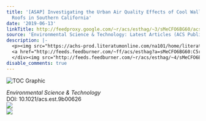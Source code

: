```yaml
---
title: '[ASAP] Investigating the Urban Air Quality Effects of Cool Walls and Cool
  Roofs in Southern California'
date: '2019-06-13'
linkTitle: http://feedproxy.google.com/~r/acs/esthag/~3/sMeCFO6BG60/acs.est.9b00626
source: 'Environmental Science & Technology: Latest Articles (ACS Publications)'
description: |-
  <p><img src="https://achs-prod.literatumonline.com/na101/home/literatum/publisher/achs/journals/content/esthag/0/esthag.ahead-of-print/acs.est.9b00626/20190613/images/medium/es-2019-00626d_0006.gif" alt="TOC Graphic"/></p><div><cite>Environmental Science & Technology</cite></div><div>DOI: 10.1021/acs.est.9b00626</div><div class="feedflare">
  <a href="http://feeds.feedburner.com/~ff/acs/esthag?a=sMeCFO6BG60:C5rmn15f26E:yIl2AUoC8zA"><img src="http://feeds.feedburner.com/~ff/acs/esthag?d=yIl2AUoC8zA" border="0"></img></a>
  </div><img src="http://feeds.feedburner.com/~r/acs/esthag/~4/sMeCFO6BG60" ...
disable_comments: true
---
```

<p><img src="https://achs-prod.literatumonline.com/na101/home/literatum/publisher/achs/journals/content/esthag/0/esthag.ahead-of-print/acs.est.9b00626/20190613/images/medium/es-2019-00626d_0006.gif" alt="TOC Graphic"/></p><div><cite>Environmental Science & Technology</cite></div><div>DOI: 10.1021/acs.est.9b00626</div><div class="feedflare">
<a href="http://feeds.feedburner.com/~ff/acs/esthag?a=sMeCFO6BG60:C5rmn15f26E:yIl2AUoC8zA"><img src="http://feeds.feedburner.com/~ff/acs/esthag?d=yIl2AUoC8zA" border="0"></img></a>
</div><img src="http://feeds.feedburner.com/~r/acs/esthag/~4/sMeCFO6BG60" ...